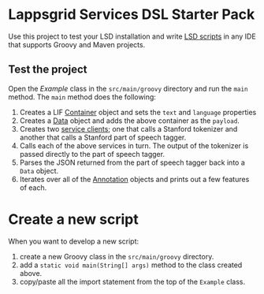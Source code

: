 # Lappsgrid Services DSL Starter Pack

Use this project to test your LSD installation and write [LSD scripts](Intro.md) in any IDE that supports Groovy and Maven projects.

## Test the project

Open the *Example* class in the `src/main/groovy` directory and run the `main` method.  The `main` method does the following:

1. Creates a LIF [Container](http://wiki.lappsgrid.org/org.lappsgrid.serialization/groovydoc/org/lappsgrid/serialization/lif/Container.html) object and sets the `text` and `language` properties
1. Creates a  [Data](http://wiki.lappsgrid.org/org.lappsgrid.serialization/groovydoc/org/lappsgrid/serialization/Data.html) object and adds the above container as the `payload`.
1. Creates two [service clients](http://wiki.lappsgrid.org/org.lappsgrid.client/apidocs/org/lappsgrid/client/ServiceClient.html); one that calls a Stanford tokenizer and another that calls a Stanford part of speech tagger.
1. Calls each of the above services in turn.  The output of the tokenizer is passed directly to the part of speech tagger.
1. Parses the JSON returned from the part of speech tagger back into a `Data` object.
1. Iterates over all of the [Annotation](http://wiki.lappsgrid.org/org.lappsgrid.serialization/groovydoc/org/lappsgrid/serialization/lif/Annotation.html) objects and prints out a few features of each.

# Create a new script

When you want to develop a new script:
 
1. create a new Groovy class in the `src/main/groovy` directory.
1. add a `static void main(String[] args)` method to the class created above.
1. copy/paste all the import statement from the top of the `Example` class.








